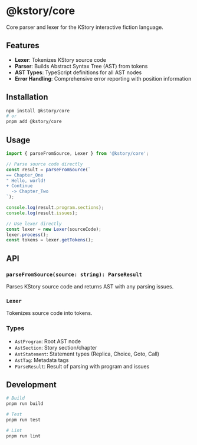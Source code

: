 # @kstory/core

Core parser and lexer for the KStory interactive fiction language.

## Features

- **Lexer**: Tokenizes KStory source code
- **Parser**: Builds Abstract Syntax Tree (AST) from tokens
- **AST Types**: TypeScript definitions for all AST nodes
- **Error Handling**: Comprehensive error reporting with position information

## Installation

```bash
npm install @kstory/core
# or
pnpm add @kstory/core
```

## Usage

```typescript
import { parseFromSource, Lexer } from '@kstory/core';

// Parse source code directly
const result = parseFromSource(`
== Chapter_One
" Hello, world!
+ Continue
  -> Chapter_Two
`);

console.log(result.program.sections);
console.log(result.issues);

// Use lexer directly
const lexer = new Lexer(sourceCode);
lexer.process();
const tokens = lexer.getTokens();
```

## API

### `parseFromSource(source: string): ParseResult`

Parses KStory source code and returns AST with any parsing issues.

### `Lexer`

Tokenizes source code into tokens.

### Types

- `AstProgram`: Root AST node
- `AstSection`: Story section/chapter
- `AstStatement`: Statement types (Replica, Choice, Goto, Call)
- `AstTag`: Metadata tags
- `ParseResult`: Result of parsing with program and issues

## Development

```bash
# Build
pnpm run build

# Test
pnpm run test

# Lint
pnpm run lint
```
